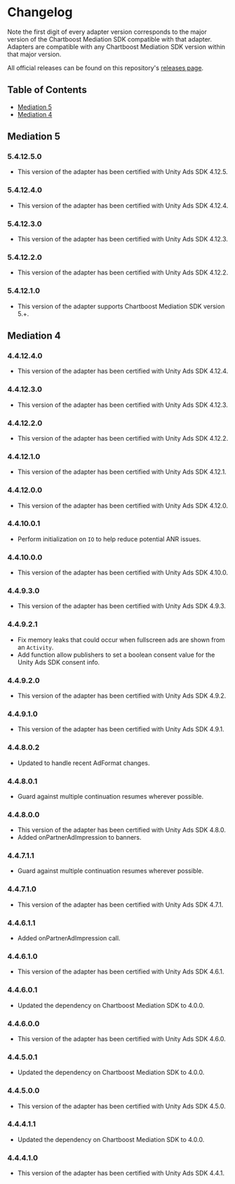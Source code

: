# Changelog

Note the first digit of every adapter version corresponds to the major version of the Chartboost Mediation SDK compatible with that adapter. 
Adapters are compatible with any Chartboost Mediation SDK version within that major version.

All official releases can be found on this repository's [releases page](https://github.com/ChartBoost/chartboost-mediation-android-adapter-unity-ads/releases).

## Table of Contents
- [Mediation 5](#mediation-5)
- [Mediation 4](#mediation-4)

## Mediation 5

### 5.4.12.5.0
- This version of the adapter has been certified with Unity Ads SDK 4.12.5.

### 5.4.12.4.0
- This version of the adapter has been certified with Unity Ads SDK 4.12.4.

### 5.4.12.3.0
- This version of the adapter has been certified with Unity Ads SDK 4.12.3.

### 5.4.12.2.0
- This version of the adapter has been certified with Unity Ads SDK 4.12.2.

### 5.4.12.1.0
- This version of the adapter supports Chartboost Mediation SDK version 5.+.

## Mediation 4

### 4.4.12.4.0
- This version of the adapter has been certified with Unity Ads SDK 4.12.4.

### 4.4.12.3.0
- This version of the adapter has been certified with Unity Ads SDK 4.12.3.

### 4.4.12.2.0
- This version of the adapter has been certified with Unity Ads SDK 4.12.2.

### 4.4.12.1.0
- This version of the adapter has been certified with Unity Ads SDK 4.12.1.

### 4.4.12.0.0
- This version of the adapter has been certified with Unity Ads SDK 4.12.0.

### 4.4.10.0.1
- Perform initialization on `IO` to help reduce potential ANR issues.

### 4.4.10.0.0
- This version of the adapter has been certified with Unity Ads SDK 4.10.0.

### 4.4.9.3.0
- This version of the adapter has been certified with Unity Ads SDK 4.9.3.

### 4.4.9.2.1
- Fix memory leaks that could occur when fullscreen ads are shown from an `Activity`.
- Add function allow publishers to set a boolean consent value for the Unity Ads SDK consent info.

### 4.4.9.2.0
- This version of the adapter has been certified with Unity Ads SDK 4.9.2.

### 4.4.9.1.0
- This version of the adapter has been certified with Unity Ads SDK 4.9.1.

### 4.4.8.0.2
- Updated to handle recent AdFormat changes.

### 4.4.8.0.1
- Guard against multiple continuation resumes wherever possible.

### 4.4.8.0.0
- This version of the adapter has been certified with Unity Ads SDK 4.8.0.
- Added onPartnerAdImpression to banners.

### 4.4.7.1.1
- Guard against multiple continuation resumes wherever possible.

### 4.4.7.1.0
- This version of the adapter has been certified with Unity Ads SDK 4.7.1. 

### 4.4.6.1.1
- Added onPartnerAdImpression call.

### 4.4.6.1.0
- This version of the adapter has been certified with Unity Ads SDK 4.6.1.

### 4.4.6.0.1
- Updated the dependency on Chartboost Mediation SDK to 4.0.0.

### 4.4.6.0.0
- This version of the adapter has been certified with Unity Ads SDK 4.6.0.

### 4.4.5.0.1
- Updated the dependency on Chartboost Mediation SDK to 4.0.0.

### 4.4.5.0.0
- This version of the adapter has been certified with Unity Ads SDK 4.5.0.

### 4.4.4.1.1
- Updated the dependency on Chartboost Mediation SDK to 4.0.0.

### 4.4.4.1.0
- This version of the adapter has been certified with Unity Ads SDK 4.4.1.
